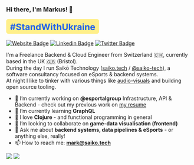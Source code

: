 ### Hi there, I'm Markus! 👋

[![Stand With Ukraine](https://raw.githubusercontent.com/vshymanskyy/StandWithUkraine/main/badges/StandWithUkraine.svg)](https://vshymanskyy.github.io/StandWithUkraine)

[![Website Badge](https://img.shields.io/badge/Website-3b5998?style=flat-square&logo=google-chrome&logoColor=white)](https://saiko.tech/)
[![Linkedin Badge](https://img.shields.io/badge/-LinkedIn-0e76a8?style=flat-square&logo=Linkedin&logoColor=white)](https://www.linkedin.com/in/markus-wa/)
[![Twitter Badge](https://img.shields.io/badge/-Twitter-00acee?style=flat-square&logo=Twitter&logoColor=white)](https://twitter.com/markuswa_)

I'm a Freelance Backend & Cloud Engineer from Switzerland 🇨🇭, currently based in the UK 🇬🇧 (Bristol).<br>
During the day I run Saikō Technology ([saiko.tech](https://saiko.tech/) / [@saiko-tech](https://github.com/saiko-tech)), a software consultancy focused on eSports & backend systems.<br>
At night I like to tinker with various things like [audio-visuals](https://github.com/markus-wa/av-clj) and building open source tooling.

- 🔭 I’m currently working on **@esportalgroup** Infrastructure, API & Backend - check out my previous work on [my resume](https://markwalther.ch/resume-clj/)
- 🌱 I’m currently learning **GraphQL**
- 💖 I love **Clojure** - and functional programming in general
- 👯 I’m looking to collaborate on **game-data visualisation (frontend)**
- 💬 Ask me about **backend systems, data pipelines & eSports** - or anything else, really!
- 📫 How to reach me: **[mark@saiko.tech](mailto:mark@saiko.tech)**

<p>
  <img height="180em" src="https://github-readme-stats.vercel.app/api?username=markus-wa&show_icons=true&hide_border=true&count_private=true&include_all_commits=true&exclude_repo=demoinfocs-golang-vendor,cs-demo-minifier-vendor" />
  <img height="180em" src="https://github-readme-stats.vercel.app/api/top-langs/?username=markus-wa&exclude_repo=demoinfocs-golang,cs-demo-minifier,demoinfocs-golang-vendor,cs-demo-minifier-vendor,ObjectOrientedDB&hide=Shell&show_icons=true&hide_border=true&layout=compact&langs_count=8"/>
</p>
